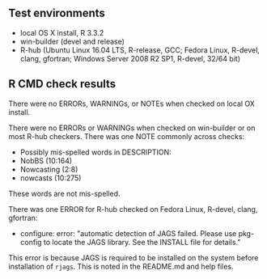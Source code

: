 
Test environments
-----------------

-   local OS X install, R 3.3.2
-   win-builder (devel and release)
-   R-hub (Ubuntu Linux 16.04 LTS, R-release, GCC; Fedora Linux, R-devel, clang, gfortran; Windows Server 2008 R2 SP1, R-devel, 32/64 bit)

R CMD check results
-------------------

There were no ERRORs, WARNINGs, or NOTEs when checked on local OX install.

There were no ERRORs or WARNINGs when checked on win-builder or on most R-hub checkers. There was one NOTE commonly across checks:

-   Possibly mis-spelled words in DESCRIPTION:
-   NobBS (10:164)
-   Nowcasting (2:8)
-   nowcasts (10:275)

These words are not mis-spelled.

There was one ERROR for R-hub checked on Fedora Linux, R-devel, clang, gfortran:

-   configure: error: "automatic detection of JAGS failed. Please use pkg-config to locate the JAGS library. See the INSTALL file for details."

This error is because JAGS is required to be installed on the system before installation of `rjags`. This is noted in the README.md and help files.
